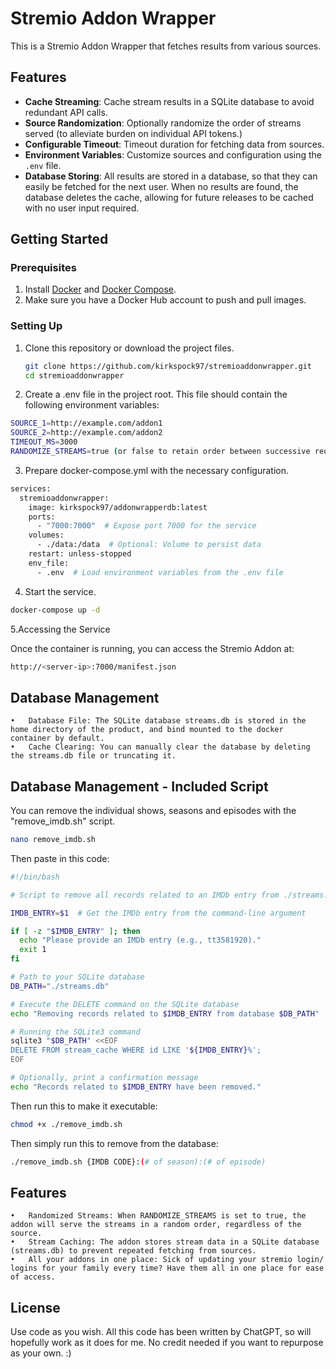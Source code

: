 # Stremio Addon Wrapper

This is a Stremio Addon Wrapper that fetches results from various sources.

## Features

- **Cache Streaming**: Cache stream results in a SQLite database to avoid redundant API calls.
- **Source Randomization**: Optionally randomize the order of streams served (to alleviate burden on individual API tokens.)
- **Configurable Timeout**: Timeout duration for fetching data from sources.
- **Environment Variables**: Customize sources and configuration using the `.env` file.
- **Database Storing**: All results are stored in a database, so that they can easily be fetched for the next user. When no results are found, the database deletes the cache, allowing for future releases to be cached with no user input required.

## Getting Started

### Prerequisites

1. Install [Docker](https://docs.docker.com/get-docker/) and [Docker Compose](https://docs.docker.com/compose/install/).
2. Make sure you have a Docker Hub account to push and pull images.

### Setting Up

1. Clone this repository or download the project files.

   ```bash
   git clone https://github.com/kirkspock97/stremioaddonwrapper.git
   cd stremioaddonwrapper
   ```
2. Create a .env file in the project root. This file should contain the following environment variables:

```bash
SOURCE_1=http://example.com/addon1
SOURCE_2=http://example.com/addon2
TIMEOUT_MS=3000
RANDOMIZE_STREAMS=true (or false to retain order between successive requests. Defaults to false if blank)
```
3. Prepare docker-compose.yml with the necessary configuration.

```bash
services:
  stremioaddonwrapper:
    image: kirkspock97/addonwrapperdb:latest
    ports:
      - "7000:7000"  # Expose port 7000 for the service
    volumes:
      - ./data:/data  # Optional: Volume to persist data
    restart: unless-stopped
    env_file:
      - .env  # Load environment variables from the .env file
```

4. Start the service.
```bash
docker-compose up -d
```

5.Accessing the Service

Once the container is running, you can access the Stremio Addon at:

```bash
http://<server-ip>:7000/manifest.json
```

## Database Management
	•	Database File: The SQLite database streams.db is stored in the home directory of the product, and bind mounted to the docker container by default.
	•	Cache Clearing: You can manually clear the database by deleting the streams.db file or truncating it.

 ## Database Management - Included Script
  You can remove the individual shows, seasons and episodes with the "remove_imdb.sh" script.
  ```bash
nano remove_imdb.sh
```
Then paste in this code:
```bash
#!/bin/bash

# Script to remove all records related to an IMDb entry from ./streams.db

IMDB_ENTRY=$1  # Get the IMDb entry from the command-line argument

if [ -z "$IMDB_ENTRY" ]; then
  echo "Please provide an IMDb entry (e.g., tt3581920)."
  exit 1
fi

# Path to your SQLite database
DB_PATH="./streams.db"

# Execute the DELETE command on the SQLite database
echo "Removing records related to $IMDB_ENTRY from database $DB_PATH"

# Running the SQLite3 command
sqlite3 "$DB_PATH" <<EOF
DELETE FROM stream_cache WHERE id LIKE '${IMDB_ENTRY}%';
EOF

# Optionally, print a confirmation message
echo "Records related to $IMDB_ENTRY have been removed."
```
Then run this to make it executable:
```bash
chmod +x ./remove_imdb.sh
```
Then simply run this to remove from the database:
```bash
./remove_imdb.sh {IMDB CODE}:(# of season):(# of episode)
```


## Features
	•	Randomized Streams: When RANDOMIZE_STREAMS is set to true, the addon will serve the streams in a random order, regardless of the source.
	•	Stream Caching: The addon stores stream data in a SQLite database (streams.db) to prevent repeated fetching from sources.
 	• 	All your addons in one place: Sick of updating your stremio login/ logins for your family every time? Have them all in one place for ease of access.
 	


## License

Use code as you wish. All this code has been written by ChatGPT, so will hopefully work as it does for me. No credit needed if you want to repurpose as your own. :)
